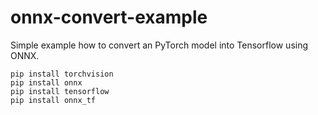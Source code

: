 # onnx-convert-example

Simple example how to convert an PyTorch model into Tensorflow using ONNX.

```
pip install torchvision
pip install onnx
pip install tensorflow
pip install onnx_tf
```

